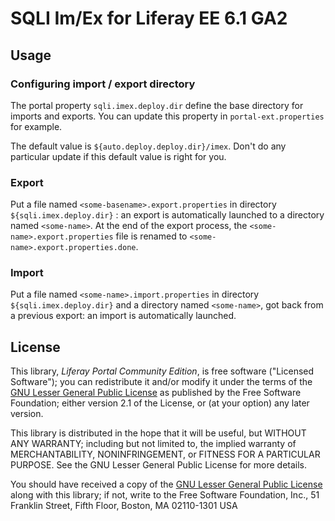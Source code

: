 SQLI Im/Ex for Liferay EE 6.1 GA2
=================================

Usage
-----

### Configuring import / export directory

The portal property `sqli.imex.deploy.dir` define the base directory for imports 
and exports. You can update this property in `portal-ext.properties` for example.

The default value is `${auto.deploy.deploy.dir}/imex`. Don't do any particular
update if this default value is right for you.

### Export

Put a file named `<some-basename>.export.properties` in directory 
`${sqli.imex.deploy.dir}` : an export is automatically launched to a directory 
named `<some-name>`.
At the end of the export process, the `<some-name>.export.properties` file is 
renamed to `<some-name>.export.properties.done`.

### Import 

Put a file named `<some-name>.import.properties` in directory 
`${sqli.imex.deploy.dir}` and a directory named `<some-name>`, got back from a 
previous export: an import is automatically launched.

License
-------
This library, *Liferay Portal Community Edition*, is free software ("Licensed
Software"); you can redistribute it and/or modify it under the terms of the [GNU
Lesser General Public License](http://www.gnu.org/licenses/lgpl-2.1.html) as
published by the Free Software Foundation; either version 2.1 of the License, or
(at your option) any later version.

This library is distributed in the hope that it will be useful, but WITHOUT ANY
WARRANTY; including but not limited to, the implied warranty of MERCHANTABILITY,
NONINFRINGEMENT, or FITNESS FOR A PARTICULAR PURPOSE. See the GNU Lesser General
Public License for more details.

You should have received a copy of the [GNU Lesser General Public
License](http://www.gnu.org/licenses/lgpl-2.1.html) along with this library; if
not, write to the Free Software Foundation, Inc., 51 Franklin Street, Fifth
Floor, Boston, MA 02110-1301 USA
